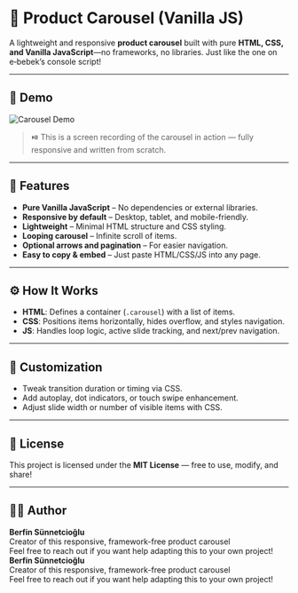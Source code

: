 # 🛒 Product Carousel (Vanilla JS)

A lightweight and responsive **product carousel** built with pure **HTML, CSS, and Vanilla JavaScript**—no frameworks, no libraries. Just like the one on e‑bebek’s console script!

---

## 🎥 Demo

![Carousel Demo](assets/demo-carousel.gif)
> ⏯️ This is a screen recording of the carousel in action — fully responsive and written from scratch.

---

## 🚀 Features

- **Pure Vanilla JavaScript** – No dependencies or external libraries.
- **Responsive by default** – Desktop, tablet, and mobile-friendly.
- **Lightweight** – Minimal HTML structure and CSS styling.
- **Looping carousel** – Infinite scroll of items.
- **Optional arrows and pagination** – For easier navigation.
- **Easy to copy & embed** – Just paste HTML/CSS/JS into any page.

---

## ⚙️ How It Works

- **HTML**: Defines a container (`.carousel`) with a list of items.
- **CSS**: Positions items horizontally, hides overflow, and styles navigation.
- **JS**: Handles loop logic, active slide tracking, and next/prev navigation.

---

## 🔧 Customization

- Tweak transition duration or timing via CSS.
- Add autoplay, dot indicators, or touch swipe enhancement.
- Adjust slide width or number of visible items with CSS.

---

## 📜 License

This project is licensed under the **MIT License** — free to use, modify, and share!

---

## 👩‍💻 Author

**Berfin Sünnetcioğlu**  
Creator of this responsive, framework-free product carousel  
Feel free to reach out if you want help adapting this to your own project!
**Berfin Sünnetcioğlu**  
Creator of this responsive, framework-free product carousel  
Feel free to reach out if you want help adapting this to your own project!
